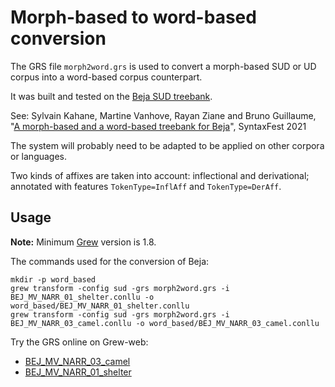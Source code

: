 # Morph-based to word-based conversion

The GRS file `morph2word.grs` is used to convert a morph-based SUD or UD corpus into a word-based corpus counterpart.

It was built and tested on the [Beja SUD treebank](https://github.com/surfacesyntacticud/SUD_Beja-NSC).

See: Sylvain Kahane, Martine Vanhove, Rayan Ziane and Bruno Guillaume, "[A morph-based and a word-based treebank for Beja](https://aclanthology.org/2021.tlt-1.5.pdf)", SyntaxFest 2021

The system will probably need to be adapted to be applied on other corpora or languages.

Two kinds of affixes are taken into account: inflectional and derivational; annotated with features `TokenType=InflAff` and `TokenType=DerAff`.

## Usage

**Note:** Minimum [Grew](https://grew.fr) version is 1.8.

The commands used for the conversion of Beja:

```
mkdir -p word_based
grew transform -config sud -grs morph2word.grs -i BEJ_MV_NARR_01_shelter.conllu -o word_based/BEJ_MV_NARR_01_shelter.conllu
grew transform -config sud -grs morph2word.grs -i BEJ_MV_NARR_03_camel.conllu -o word_based/BEJ_MV_NARR_03_camel.conllu
```

Try the GRS online on Grew-web:
 * [BEJ_MV_NARR_03_camel](http://transform.grew.fr/?grs=https://raw.githubusercontent.com/surfacesyntacticud/tools/master/morph2word/morph2word.grs&corpus=https://raw.githubusercontent.com/surfacesyntacticud/SUD_Beja-NSC/master/BEJ_MV_NARR_03_camel.conllu)
 * [BEJ_MV_NARR_01_shelter](http://transform.grew.fr/?grs=https://raw.githubusercontent.com/surfacesyntacticud/tools/master/morph2word/morph2word.grs&corpus=https://raw.githubusercontent.com/surfacesyntacticud/SUD_Beja-NSC/master/BEJ_MV_NARR_01_shelter.conllu)
